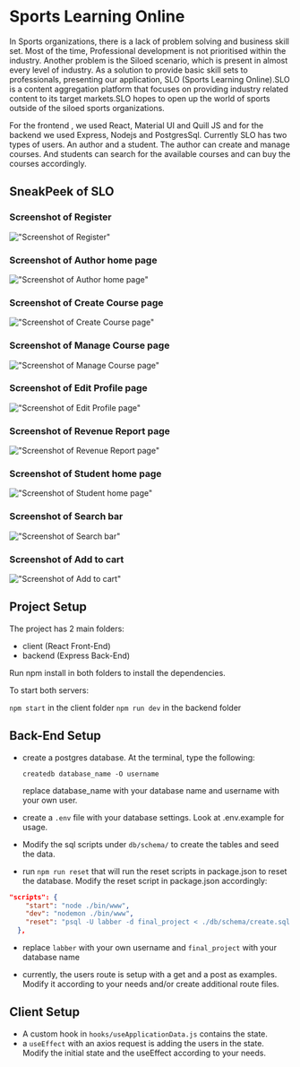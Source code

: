 # Sports Learning Online

In Sports organizations, there is a lack of problem solving and business skill set. Most of the time, Professional development is not prioritised within the industry. Another problem is the Siloed scenario, which is present in almost every level of industry. As a solution to provide basic skill sets to professionals, presenting our application, SLO (Sports Learning Online).SLO is a content aggregation platform that focuses on providing industry related content to its target markets.SLO hopes to open up the world of sports outside of the siloed sports organizations.

For the frontend , we used React, Material UI and Quill JS and for the backend we used Express, Nodejs and PostgresSql. Currently SLO has two types of users. An author and a student. The author can create and manage  courses. And students can search for the available courses and can buy the courses accordingly.

## SneakPeek of SLO

### Screenshot of Register
!["Screenshot of Register"](https://github.com/poojathakkar/sports_learning_online/blob/master/docs/Register.png?raw=true)

### Screenshot of Author home page
!["Screenshot of Author home page"](https://github.com/poojathakkar/sports_learning_online/blob/master/docs/Authorhomepage.png?raw=true)

### Screenshot of Create Course page
!["Screenshot of Create Course page"](https://github.com/poojathakkar/sports_learning_online/blob/master/docs/CreateCourse.png?raw=true)

### Screenshot of Manage Course page
!["Screenshot of Manage Course page"](https://github.com/poojathakkar/sports_learning_online/blob/master/docs/ManageCourse.png?raw=true)

### Screenshot of Edit Profile page
!["Screenshot of Edit Profile page"](https://github.com/poojathakkar/sports_learning_online/blob/master/docs/EditProfile.png?raw=true)

### Screenshot of Revenue Report page
!["Screenshot of Revenue Report page"](https://github.com/poojathakkar/sports_learning_online/blob/master/docs/RevenueReport.png?raw=true)

### Screenshot of Student home page
!["Screenshot of Student home page"](https://github.com/poojathakkar/sports_learning_online/blob/master/docs/Studenthomepage.png?raw=true)

### Screenshot of Search bar
!["Screenshot of Search bar"](https://github.com/poojathakkar/sports_learning_online/blob/master/docs/Search.png?raw=true)

### Screenshot of Add to cart
!["Screenshot of Add to cart"](https://github.com/poojathakkar/sports_learning_online/blob/master/docs/AddtoCart.png?raw=true)

## Project Setup

The project has 2 main folders:

 - client (React Front-End)
 - backend (Express Back-End)

 Run npm install in both folders to install the dependencies.

 To start both servers:

 `npm start` in the client folder
 `npm run dev` in the backend folder

 ## Back-End Setup

- create a postgres database. At the terminal, type the following:

  `createdb database_name -O username`

  replace database_name with your database name and username with your own user.

- create a `.env` file with your database settings. Look at .env.example for usage.


- Modify the sql scripts under `db/schema/` to create the tables and seed the data.

- run `npm run reset` that will run the reset scripts in package.json to reset the database. Modify the reset script in package.json accordingly:

```json
"scripts": {
    "start": "node ./bin/www",
    "dev": "nodemon ./bin/www",
    "reset": "psql -U labber -d final_project < ./db/schema/create.sql && psql -U labber -d final_project < ./db/schema/seed.sql"
  },
```
- replace `labber` with your own username and `final_project` with your database name

- currently, the users route is setup with a get and a post as examples. Modify it according to your needs and/or create additional route files.

## Client Setup

- A custom hook in `hooks/useApplicationData.js` contains the state.
- a `useEffect` with an axios request is adding the users in the state. Modify the initial state and the useEffect according to your needs. 


